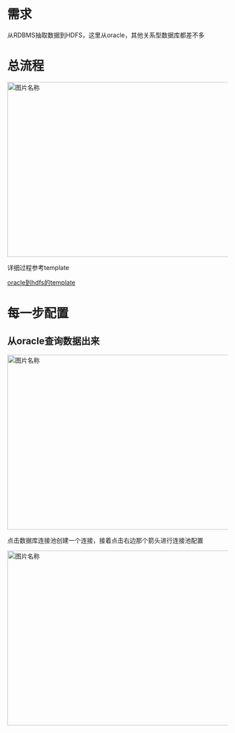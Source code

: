 # 需求

从RDBMS抽取数据到HDFS，这里从oracle，其他关系型数据库都差不多

# 总流程

<img src="https://github.com/jimmy-src/ProcessorForNIFI/blob/master/image/oralce2hdfs.png" width = "600" height = "400" alt="图片名称" align=center />

详细过程参考template

[oracle到hdfs的template](https://github.com/jimmy-src/ProcessorForNIFI/blob/master/processor_template/OracleTohdfsAndhdfsToOracle.xml)

# 每一步配置

## 从oracle查询数据出来

<img src="https://github.com/jimmy-src/ProcessorForNIFI/blob/master/image/oracle2hdfs_step1.png" width = "600" height = "400" alt="图片名称" align=center />

点击数据库连接池创建一个连接，接着点击右边那个箭头进行连接池配置

<img src="https://github.com/jimmy-src/ProcessorForNIFI/blob/master/image/oracle2hdfs_conpool.png" width = "600" height = "400" alt="图片名称" align=center />


